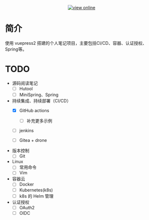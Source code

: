 <div align="center">
  <a href="https://xiao-so.github.io/notes/">
    <img alt="view online" src="https://img.shields.io/badge/xiaoso%E7%9F%A5%E8%AF%86%E5%BA%93-%E5%9C%A8%E7%BA%BF%E9%98%85%E8%AF%BB-brightgreen"/>
  </a>
</div>

# 简介

使用 vuepress2 搭建的个人笔记项目，主要包括CI/CD、容器、认证授权、Spring等。

# TODO
+ 源码阅读笔记
  - [ ] Hutool
  - [ ] MiniSpring、Spring
+ 持续集成、持续部署（CI/CD）
  - [x] GitHub actions

    - [ ] 补充更多示例
  - [ ] jenkins
  - [ ] Gitea + drone
+ 版本控制
  - [ ] Git
+ Linux
  - [ ] 常用命令
  - [ ] Vim
+ 容器云
  - [ ] Docker
  - [ ] Kubernetes(k8s)
  - [ ] k8s 的 Helm 管理
+ 认证授权
  - [ ] OAuth2
  - [ ] OIDC